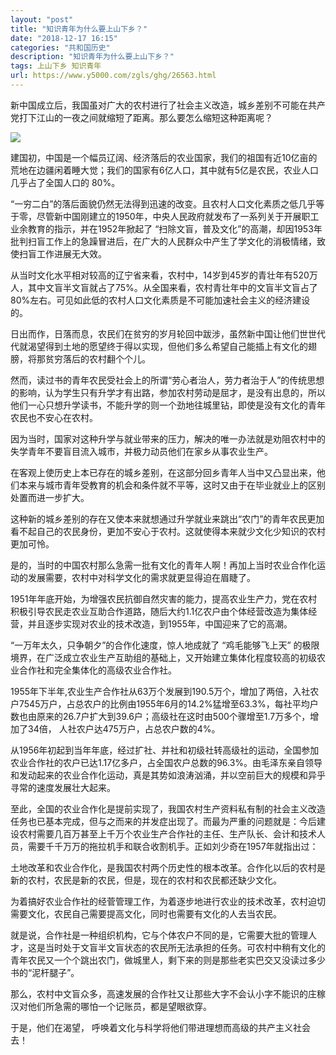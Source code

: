 ```yaml
---
layout: "post"
title: "知识青年为什么要上山下乡？"
date: "2018-12-17 16:15"
categories: "共和国历史"
description: "知识青年为什么要上山下乡？"
tags: 上山下乡 知识青年
url: https://www.y5000.com/zgls/ghg/26563.html
---
```






新中国成立后，我国虽对广大的农村进行了社会主义改造，城乡差别不可能在共产党打下江山的一夜之间就缩短了距离。那么要怎么缩短这种距离呢？

![](https://img.y5000.com/uploads/allimg/171204/13-1G204105R5J9.jpg)

建国初，中国是一个幅员辽阔、经济落后的农业国家，我们的祖国有近10亿亩的荒地在边疆闲着睡大觉；我们的国家有6亿人口，其中就有5亿是农民，农业人口几乎占了全国人口的
80%。

“一穷二白”的落后面貌仍然无法得到迅速的改变。且农村人口文化素质之低几乎等于零，尽管新中国刚建立的1950年，中央人民政府就发布了一系列关于开展职工业余教育的指示，并在1952年掀起了
“扫除文盲，普及文化”的高潮，却因1953年批判扫盲工作上的急躁冒进后，在广大的人民群众中产生了学文化的消极情绪，致使扫盲工作进展无大效。

从当时文化水平相对较高的辽宁省来看，农村中，14岁到45岁的青壮年有520万人，其中文盲半文盲就占了75%。从全国来看，农村青壮年中的文盲半文盲占了80%左右。可见如此低的农村人口文化素质是不可能加速社会主义的经济建设的。

日出而作，日落而息，农民们在贫穷的岁月轮回中跋涉，虽然新中国让他们世世代代就渴望得到土地的愿望终于得以实现，但他们多么希望自己能插上有文化的翅膀，将那贫穷落后的农村翻个个儿。

然而，读过书的青年农民受社会上的所谓“劳心者治人，劳力者治于人”的传统思想的影响，认为学生只有升学才有出路，参加农村劳动是屈才，是没有出息的，所以他们一心只想升学读书，不能升学的则一个劲地往城里钻，即使是没有文化的青年农民也不安心在农村。

因为当时，国家对这种升学与就业带来的压力，解决的唯一办法就是劝阻农村中的失学青年不要盲目流入城市，并极力动员他们在家乡从事农业生产。

在客观上使历史上本已存在的城乡差别，在这部分回乡青年人当中又凸显出来，他们本来与城市青年受教育的机会和条件就不平等，这时又由于在毕业就业上的区别处置而进一步扩大。

这种新的城乡差别的存在又使本来就想通过升学就业来跳出“农门”的青年农民更加看不起自己的农民身份，更加不安心于农村。这就使得本来就少文化少知识的农村更加可怜。

是的，当时的中国农村那么急需一批有文化的青年人啊！再加上当时农业合作化运动的发展需要，农村中对科学文化的需求就更显得迫在眉睫了。

1951年年底开始，为增强农民抗御自然灾害的能力，提高农业生产力，党在农村积极引导农民走农业互助合作道路，随后大约1.1亿农户由个体经营改造为集体经营，并且逐步实现对农业的技术改造，到1955年，中国迎来了它的高潮。

“一万年太久，只争朝夕”的合作化速度，惊人地成就了 “鸡毛能够飞上天”
的极限境界，在广泛成立农业生产互助组的基础上，又开始建立集体化程度较高的初级农业合作社和完全集体化的高级农业合作社。

1955年下半年,农业生产合作社从63万个发展到190.5万个，增加了两倍，入社农户7545万户，占总农户的比例由1955年6月的14.2%猛增至63.3%，每社平均户数也由原来的26.7户扩大到39.6户；高级社在这时由500个骤增至1.7万多个，增加了34倍，
人社农户达475万户，占总农户数的4%。

从1956年初起到当年年底，经过扩社、并社和初级社转高级社的运动，全国参加农业合作社的农户已达1.17亿多户，占全国农户总数的96.3%。由毛泽东亲自领导和发动起来的农业合作化运动，真是其势如浪涛汹涌，并以空前巨大的规模和异乎寻常的速度发展壮大起来。

至此，全国的农业合作化是提前实现了，我国农村生产资料私有制的社会主义改造任务也已基本完成，但与之而来的并发症出现了。而最为严重的问题就是：今后建设农村需要几百万甚至上千万个农业生产合作社的主任、生产队长、会计和技术人员，需要千千万万的拖拉机手和联合收割机手。正如刘少奇在1957年就指出过：

土地改革和农业合作化，是我国农村两个历史性的根本改革。合作化以后的农村是新的农村，农民是新的农民，但是，现在的农村和农民都还缺少文化。

为着搞好农业合作社的经菅管理工作，为着逐步地进行农业的技术改革，农村迫切需要文化，农民自己需要提高文化，同时也需要有文化的人去当农民。

就是说，合作社是一种组织机构，它与个体农户不同的是，它需要大批的管理人才，这是当时处于文盲半文盲状态的农民所无法承担的任务。可农村中稍有文化的青年农民又一个个跳出农门，做城里人，剩下来的则是那些老实巴交又没读过多少书的“泥杆腿子”。

那么，农村中文盲众多，高速发展的合作社又让那些大字不会认小字不能识的庄稼汉对他们所急需的哪怕一个记账员，都是望眼欲穿。

于是，他们在渴望， 呼唤着文化与科学将他们带进理想而高级的共产主义社会去！
